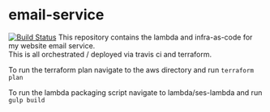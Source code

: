 # email-service
[![Build Status](https://travis-ci.org/hocragekey/email-service.svg?branch=master)](https://travis-ci.org/hocragekey/email-service)
This repository contains the lambda and infra-as-code for my website email service.  
This is all orchestrated / deployed via travis ci and terraform.

To run the terraform plan navigate to the aws directory and run `terraform plan`

To run the lambda packaging script navigate to lambda/ses-lambda and run `gulp build`
